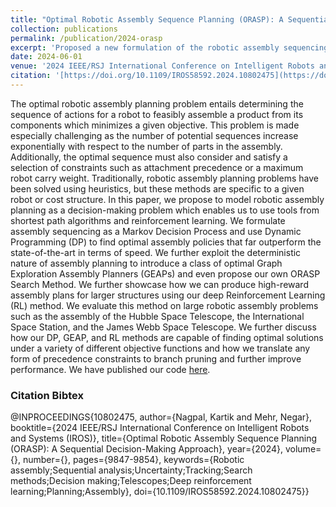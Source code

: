 ```yaml
---
title: "Optimal Robotic Assembly Sequence Planning (ORASP): A Sequential Decision-Making Approach"
collection: publications
permalink: /publication/2024-orasp
excerpt: 'Proposed a new formulation of the robotic assembly sequencing problem as a Markov Decision Process. Then showed how a class of methods called Graph Exploration Assembly Planners (GEAPs) can be used to gather optimal assembly sequences from a graph. We then showcased a deep reinforcement learning extension for handling very complex structures, all while handling diverse constraints.'
date: 2024-06-01
venue: '2024 IEEE/RSJ International Conference on Intelligent Robots and Systems (IROS)'
citation: '[https://doi.org/10.1109/IROS58592.2024.10802475](https://doi.org/10.1109/IROS58592.2024.10802475)'
---
```

The optimal robotic assembly planning problem entails determining the sequence of actions for a robot to feasibly assemble a product from its components which minimizes a given objective. This problem is made especially challenging as the number of potential sequences increase exponentially with respect to the number of parts in the assembly. Additionally, the optimal sequence must also consider and satisfy a selection of constraints such as attachment precedence or a maximum robot carry weight. Traditionally, robotic assembly planning problems have been solved using heuristics, but these methods are specific to a given robot or cost structure. In this paper, we propose to model robotic assembly planning as a decision-making problem which enables us to use tools from shortest path algorithms and reinforcement learning. We formulate assembly sequencing as a Markov Decision Process and use Dynamic Programming (DP) to find optimal assembly policies that far outperform the state-of-the-art in terms of speed. We further exploit the deterministic nature of assembly planning to introduce a class of optimal Graph Exploration Assembly Planners (GEAPs) and even propose our own ORASP Search Method. We further showcase how we can produce high-reward assembly plans for larger structures using our deep Reinforcement Learning (RL) method. We evaluate this method on large robotic assembly problems such as the assembly of the Hubble Space Telescope, the International Space Station, and the James Webb Space Telescope. We further discuss how our DP, GEAP, and RL methods are capable of finding optimal solutions under a variety of different objective functions and how we translate any form of precedence constraints to branch pruning and further improve performance. We have published our code [here](https://github.com/labicon/ORASP-Code).

### Citation Bibtex

@INPROCEEDINGS{10802475,
  author={Nagpal, Kartik and Mehr, Negar},
  booktitle={2024 IEEE/RSJ International Conference on Intelligent Robots and Systems (IROS)},
  title={Optimal Robotic Assembly Sequence Planning (ORASP): A Sequential Decision-Making Approach},
  year={2024},
  volume={},
  number={},
  pages={9847-9854},
  keywords={Robotic assembly;Sequential analysis;Uncertainty;Tracking;Search methods;Decision making;Telescopes;Deep reinforcement learning;Planning;Assembly},
  doi={10.1109/IROS58592.2024.10802475}}
